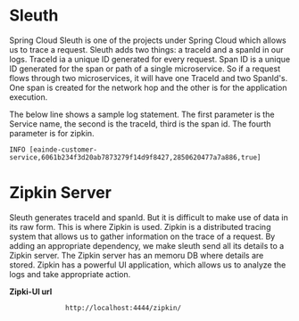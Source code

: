 # Sleuth
Spring Cloud Sleuth is one of the projects under Spring Cloud which allows us to trace a request. Sleuth adds two things: a traceId and a spanId in our logs. TraceId ia a unique ID generated for every request. Span ID is a unique ID generated for the span or path of a single microservice. So if a request flows through two microservices, it will have one TraceId and two SpanId's. One span is created for the network hop and the other is for the application execution.

The below line shows a sample log statement. The first parameter is the Service name, the second is the traceId, third is the span id. The fourth parameter is for zipkin.

```
INFO [eainde-customer-service,6061b234f3d20ab7873279f14d9f8427,2850620477a7a886,true]
```

# Zipkin Server
Sleuth generates traceId and spanId. But it is difficult to make use of data in its raw form. This is where Zipkin is used. Zipkin is a distributed tracing system that allows us to gather information on the trace of a request. By adding an appropriate dependency, we make sleuth send all its details to a Zipkin server. The Zipkin server has an memoru DB where details are stored. Zipkin has a powerful UI application, which allows us to analyze the logs and take appropriate action.

**Zipki-UI url**
```
              http://localhost:4444/zipkin/
```
